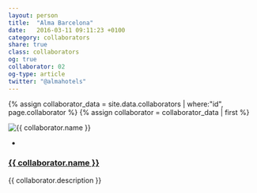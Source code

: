 ```yaml
---
layout: person
title:  "Alma Barcelona"
date:   2016-03-11 09:11:23 +0100
category: collaborators
share: true
class: collaborators
og: true
collaborator: 02
og-type: article
twitter: "@almahotels"
---
```


{% assign collaborator_data = site.data.collaborators | where:"id", page.collaborator %}
{% assign collaborator = collaborator_data | first %}
<div class="speaker">
	<div class="photo-wrapper rounded"><img src="/assets/img/sponsors/{{ collaborator.logo }}" alt="{{ collaborator.name }}" class="img-responsive"></div>
	<ul class="speaker-socials">
		<li><a href="mailto:{{ collaborator.email }}"><span class="fa fa-envelope"></span></a></li>
	</ul>
	<h3 class="name"><a href="{{ collaborator.url }}">{{ collaborator.name }}</a></h3>
	<p class="about text-left">{{ collaborator.description }} </p>
</div>